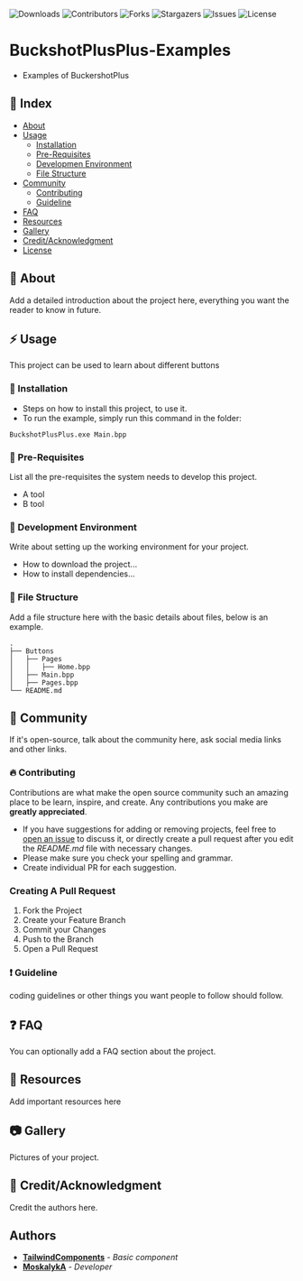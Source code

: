 ![Downloads](https://img.shields.io/github/downloads/MoskalykA/BuckshotPlusPlus-Examples/total) ![Contributors](https://img.shields.io/github/contributors/MoskalykA/BuckshotPlusPlus-Examples?color=dark-green) ![Forks](https://img.shields.io/github/forks/MoskalykA/BuckshotPlusPlus-Examples?style=social) ![Stargazers](https://img.shields.io/github/stars/MoskalykA/BuckshotPlusPlus-Examples?style=social) ![Issues](https://img.shields.io/github/issues/MoskalykA/BuckshotPlusPlus-Examples) ![License](https://img.shields.io/github/license/MoskalykA/BuckshotPlusPlus-Examples) 
# BuckshotPlusPlus-Examples
- Examples of BuckershotPlus

## :ledger: Index

- [About](#beginner-about)
- [Usage](#zap-usage)
  - [Installation](#electric_plug-installation)
  - [Pre-Requisites](#notebook-pre-requisites)
  - [Developmen Environment](#nut_and_bolt-development-environment)
  - [File Structure](#file_folder-file-structure)  
- [Community](#cherry_blossom-community)
  - [Contributing](#fire-contributing)
  - [Guideline](#exclamation-guideline)  
- [FAQ](#question-faq)
- [Resources](#page_facing_up-resources)
- [Gallery](#camera-gallery)
- [Credit/Acknowledgment](#star2-creditacknowledgment)
- [License](#lock-license)

##  :beginner: About
Add a detailed introduction about the project here, everything you want the reader to know in future.

## :zap: Usage
This project can be used to learn about different buttons

###  :electric_plug: Installation
- Steps on how to install this project, to use it.
- To run the example, simply run this command in the folder:

```
BuckshotPlusPlus.exe Main.bpp
```

### :notebook: Pre-Requisites
List all the pre-requisites the system needs to develop this project.
- A tool
- B tool

###  :nut_and_bolt: Development Environment
Write about setting up the working environment for your project.
- How to download the project...
- How to install dependencies...


###  :file_folder: File Structure
Add a file structure here with the basic details about files, below is an example.

```
.
├── Buttons
│   ├── Pages
│   │   ├── Home.bpp
│   ├── Main.bpp
│   ├── Pages.bpp
└── README.md
```

## :cherry_blossom: Community

If it's open-source, talk about the community here, ask social media links and other links.

 ### :fire: Contributing

Contributions are what make the open source community such an amazing place to be learn, inspire, and create. Any contributions you make are **greatly appreciated**.
* If you have suggestions for adding or removing projects, feel free to [open an issue](https://github.com/MoskalykA/BuckshotPlusPlus-Examples/issues/new) to discuss it, or directly create a pull request after you edit the *README.md* file with necessary changes.
* Please make sure you check your spelling and grammar.
* Create individual PR for each suggestion.

### Creating A Pull Request

1. Fork the Project
2. Create your Feature Branch
3. Commit your Changes
4. Push to the Branch
5. Open a Pull Request

### :exclamation: Guideline
coding guidelines or other things you want people to follow should follow.


## :question: FAQ
You can optionally add a FAQ section about the project.

##  :page_facing_up: Resources
Add important resources here

##  :camera: Gallery
Pictures of your project.

## :star2: Credit/Acknowledgment
Credit the authors here.

## Authors

* **[TailwindComponents](https://tailwindcomponents.com/component/button-component-default/landing)** - *Basic component* 
* **[MoskalykA](https://github.com/MoskalykA)** - *Developer* 
